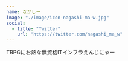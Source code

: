 ```yaml
---
name: ながしー
image: "./image/icon-nagashi-ma-w.jpg"
social:
  - title: "Twitter"
    url: "https://twitter.com/nagashi_ma_w"
---
```


TRPGにお熱な無資格ITインフラえんじにゃー
